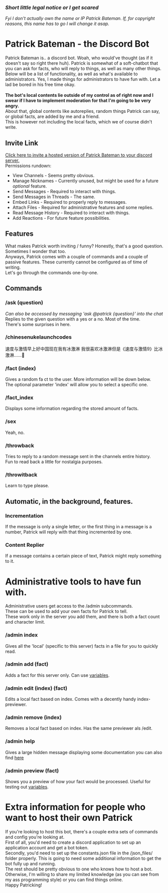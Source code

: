 ### *Short little legal notice or I get scared*

*Fyi I don't actually own the name or IP Patrick Bateman. If, for copyright reasons, this name has to go I will change
it asap.*

# Patrick Bateman - the Discord Bot

Patrick Bateman is.. a discord bot. Woah, who would've thought (as if it doesn't say so right there huh).
Patrick is somewhat of a soft-chatbot that you can ask for facts, who will reply to things, as well as many other
things. <BR>
Below will be a list of functionality, as well as what's available to administrators. Yes, I made things for
administrators to have fun with. Let a lad be bored in his free time okay. <BR>
<BR>
**The bot's local contents lie outside of my control as of right now and I swear if I have to implement moderation for
that I'm going to be very angry.** <BR>
About that, global contents like autoreplies, random things Patrick can say, or global facts, are added by me and a
friend. <BR>
This is however not including the local facts, which we of course didn't write.

## Invite Link

[Click here to invite a hosted version of Patrick Bateman to your discord server.](https://discord.com/oauth2/authorize?client_id=974290109186867260) <BR>
Permissions rundown: <BR>

- View Channels - Seems pretty obvious.<BR>
- Manage Nicknames - Currently unused, but might be used for a future *optional* feature.<BR>
- Send Messages - Required to interact with things. <BR>
- Send Messages in Threads - The same. <BR>
- Embed Links - Required to properly reply to messages. <BR>
- Attach Files - Required for administrative features and some replies. <BR>
- Read Message History - Required to interact with things. <BR>
- Add Reactions - For future feature possibilities.

## Features

What makes Patrick worth inviting / funny? Honestly, that's a good question. <BR>
Sometimes I wonder that too. <BR>
Anyways, Patrick comes with a couple of commands and a couple of passive features. These currently cannot be configured
as of time of writing. <BR>
Let's go through the commands one-by-one.

## Commands

### /ask (question)

*Can also be accessed by messaging 'ask @patrick {question}' into the chat*
Replies to the given question with a yes or a no. Most of the time. <BR>
There's some surprises in here.

### /chinesenukelaunchcodes

速度与激情早上好中国现在我有冰激淋 我很喜欢冰激淋但是《速度与激情9》比冰激淋……🍦

### /fact (index)

Gives a random fa
ct to the user. More information will be down below. <BR>
The optional parameter 'index' will allow you to select a specific one.

### /fact_index

Displays some information regarding the stored amount of facts.

### /sex

Yeah, no.

### /throwback

Tries to reply to a random message sent in the channels entire history. <BR>
Fun to read back a little for nostalgia purposes.

### /throwitback

Learn to type please.

## Automatic, in the background, features.

### Incrementation

If the message is only a single letter, or the first thing in a message is a number, Patrick will reply with that thing
incremented by one.

### Content Replier

If a message contains a certain piece of text, Patrick might reply something to it.

# Administrative tools to have fun with.

Administrative users get access to the /admin subcommands. <BR>
These can be used to add your own facts for Patrick to tell. <BR>
These work only in the server you add them, and there is both a fact count and character limit.

### /admin index

Gives all the 'local' (specific to this server) facts in a file for you to quickly read.

### /admin add (fact)

Adds a fact for this server only. Can use [variables](https://github.com/Casper1123/Patrick-Bateman-Discord-Bot/wiki).

### /admin edit (index) (fact)

Edits a local fact based on index. Comes with a decently handy index-previewer.

### /admin remove (index)

Removes a local fact based on index. Has the same previewer als /edit.

### /admin help

Gives a large hidden message displaying some documentation you can also
find [here](https://github.com/Casper1123/Patrick-Bateman-Discord-Bot/wiki)

### /admin preview (fact)

Shows you a preview of how your fact would be processed. Useful for testing
out [variables](https://github.com/Casper1123/Patrick-Bateman-Discord-Bot/wiki).

# Extra information for people who want to host their own Patrick

If you're looking to host this bot, there's a couple extra sets of commands and config you're looking at. <BR>
First of all, you'd need to create a discord application to set up an application account and get a bot token. <BR>
Secondly, you'd need to set up the constants.json file in the /json_files/ folder properly.
This is going to need some additional information to get the bot fully up and running. <BR>
The rest should be pretty obvious to one who knows how to host a bot. Otherwise, I'm willing to share my limited
knowledge (as you can see from my ass programming style) or you can find things online. <BR>
Happy Patricking!